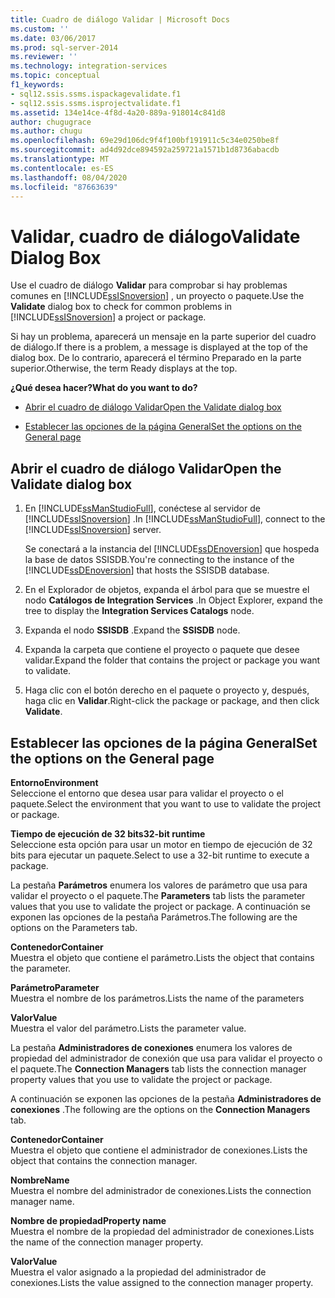 ```yaml
---
title: Cuadro de diálogo Validar | Microsoft Docs
ms.custom: ''
ms.date: 03/06/2017
ms.prod: sql-server-2014
ms.reviewer: ''
ms.technology: integration-services
ms.topic: conceptual
f1_keywords:
- sql12.ssis.ssms.ispackagevalidate.f1
- sql12.ssis.ssms.isprojectvalidate.f1
ms.assetid: 134e14ce-4f8d-4a20-889a-918014c841d8
author: chugugrace
ms.author: chugu
ms.openlocfilehash: 69e29d106dc9f4f100bf191911c5c34e0250be8f
ms.sourcegitcommit: ad4d92dce894592a259721a1571b1d8736abacdb
ms.translationtype: MT
ms.contentlocale: es-ES
ms.lasthandoff: 08/04/2020
ms.locfileid: "87663639"
---
```

# <a name="validate-dialog-box"></a><span data-ttu-id="27c94-102">Validar, cuadro de diálogo</span><span class="sxs-lookup"><span data-stu-id="27c94-102">Validate Dialog Box</span></span>
  <span data-ttu-id="27c94-103">Use el cuadro de diálogo **Validar** para comprobar si hay problemas comunes en [!INCLUDE[ssISnoversion](../../includes/ssisnoversion-md.md)] , un proyecto o paquete.</span><span class="sxs-lookup"><span data-stu-id="27c94-103">Use the **Validate** dialog box to check for common problems in [!INCLUDE[ssISnoversion](../../includes/ssisnoversion-md.md)] a project or package.</span></span>  
  
 <span data-ttu-id="27c94-104">Si hay un problema, aparecerá un mensaje en la parte superior del cuadro de diálogo.</span><span class="sxs-lookup"><span data-stu-id="27c94-104">If there is a problem, a message is displayed at the top of the dialog box.</span></span> <span data-ttu-id="27c94-105">De lo contrario, aparecerá el término Preparado en la parte superior.</span><span class="sxs-lookup"><span data-stu-id="27c94-105">Otherwise, the term Ready displays at the top.</span></span>  
  
 <span data-ttu-id="27c94-106">**¿Qué desea hacer?**</span><span class="sxs-lookup"><span data-stu-id="27c94-106">**What do you want to do?**</span></span>  
  
-   [<span data-ttu-id="27c94-107">Abrir el cuadro de diálogo Validar</span><span class="sxs-lookup"><span data-stu-id="27c94-107">Open the Validate dialog box</span></span>](#open_dialog)  
  
-   [<span data-ttu-id="27c94-108">Establecer las opciones de la página General</span><span class="sxs-lookup"><span data-stu-id="27c94-108">Set the options on the General page</span></span>](#general)  
  
##  <a name="open-the-validate-dialog-box"></a><a name="open_dialog"></a> <span data-ttu-id="27c94-109">Abrir el cuadro de diálogo Validar</span><span class="sxs-lookup"><span data-stu-id="27c94-109">Open the Validate dialog box</span></span>  
  
1.  <span data-ttu-id="27c94-110">En [!INCLUDE[ssManStudioFull](../../includes/ssmanstudiofull-md.md)], conéctese al servidor de [!INCLUDE[ssISnoversion](../../includes/ssisnoversion-md.md)] .</span><span class="sxs-lookup"><span data-stu-id="27c94-110">In [!INCLUDE[ssManStudioFull](../../includes/ssmanstudiofull-md.md)], connect to the [!INCLUDE[ssISnoversion](../../includes/ssisnoversion-md.md)] server.</span></span>  
  
     <span data-ttu-id="27c94-111">Se conectará a la instancia del [!INCLUDE[ssDEnoversion](../../includes/ssdenoversion-md.md)] que hospeda la base de datos SSISDB.</span><span class="sxs-lookup"><span data-stu-id="27c94-111">You're connecting to the instance of the [!INCLUDE[ssDEnoversion](../../includes/ssdenoversion-md.md)] that hosts the SSISDB database.</span></span>  
  
2.  <span data-ttu-id="27c94-112">En el Explorador de objetos, expanda el árbol para que se muestre el nodo **Catálogos de Integration Services** .</span><span class="sxs-lookup"><span data-stu-id="27c94-112">In Object Explorer, expand the tree to display the **Integration Services Catalogs** node.</span></span>  
  
3.  <span data-ttu-id="27c94-113">Expanda el nodo **SSISDB** .</span><span class="sxs-lookup"><span data-stu-id="27c94-113">Expand the **SSISDB** node.</span></span>  
  
4.  <span data-ttu-id="27c94-114">Expanda la carpeta que contiene el proyecto o paquete que desee validar.</span><span class="sxs-lookup"><span data-stu-id="27c94-114">Expand the folder that contains the project or package you want to validate.</span></span>  
  
5.  <span data-ttu-id="27c94-115">Haga clic con el botón derecho en el paquete o proyecto y, después, haga clic en **Validar**.</span><span class="sxs-lookup"><span data-stu-id="27c94-115">Right-click the package or package, and then click **Validate**.</span></span>  
  
##  <a name="set-the-options-on-the-general-page"></a><a name="general"></a> <span data-ttu-id="27c94-116">Establecer las opciones de la página General</span><span class="sxs-lookup"><span data-stu-id="27c94-116">Set the options on the General page</span></span>  
 <span data-ttu-id="27c94-117">**Entorno**</span><span class="sxs-lookup"><span data-stu-id="27c94-117">**Environment**</span></span>  
 <span data-ttu-id="27c94-118">Seleccione el entorno que desea usar para validar el proyecto o el paquete.</span><span class="sxs-lookup"><span data-stu-id="27c94-118">Select the environment that you want to use to validate the project or package.</span></span>  
  
 <span data-ttu-id="27c94-119">**Tiempo de ejecución de 32 bits**</span><span class="sxs-lookup"><span data-stu-id="27c94-119">**32-bit runtime**</span></span>  
 <span data-ttu-id="27c94-120">Seleccione esta opción para usar un motor en tiempo de ejecución de 32 bits para ejecutar un paquete.</span><span class="sxs-lookup"><span data-stu-id="27c94-120">Select to use a 32-bit runtime to execute a package.</span></span>  
  
 <span data-ttu-id="27c94-121">La pestaña **Parámetros** enumera los valores de parámetro que usa para validar el proyecto o el paquete.</span><span class="sxs-lookup"><span data-stu-id="27c94-121">The **Parameters** tab lists the parameter values that you use to validate the project or package.</span></span> <span data-ttu-id="27c94-122">A continuación se exponen las opciones de la pestaña Parámetros.</span><span class="sxs-lookup"><span data-stu-id="27c94-122">The following are the options on the Parameters tab.</span></span>  
  
 <span data-ttu-id="27c94-123">**Contenedor**</span><span class="sxs-lookup"><span data-stu-id="27c94-123">**Container**</span></span>  
 <span data-ttu-id="27c94-124">Muestra el objeto que contiene el parámetro.</span><span class="sxs-lookup"><span data-stu-id="27c94-124">Lists the object that contains the parameter.</span></span>  
  
 <span data-ttu-id="27c94-125">**Parámetro**</span><span class="sxs-lookup"><span data-stu-id="27c94-125">**Parameter**</span></span>  
 <span data-ttu-id="27c94-126">Muestra el nombre de los parámetros.</span><span class="sxs-lookup"><span data-stu-id="27c94-126">Lists the name of the parameters</span></span>  
  
 <span data-ttu-id="27c94-127">**Valor**</span><span class="sxs-lookup"><span data-stu-id="27c94-127">**Value**</span></span>  
 <span data-ttu-id="27c94-128">Muestra el valor del parámetro.</span><span class="sxs-lookup"><span data-stu-id="27c94-128">Lists the parameter value.</span></span>  
  
 <span data-ttu-id="27c94-129">La pestaña **Administradores de conexiones** enumera los valores de propiedad del administrador de conexión que usa para validar el proyecto o el paquete.</span><span class="sxs-lookup"><span data-stu-id="27c94-129">The **Connection Managers** tab lists the connection manager property values that you use to validate the project or package.</span></span>  
  
 <span data-ttu-id="27c94-130">A continuación se exponen las opciones de la pestaña **Administradores de conexiones** .</span><span class="sxs-lookup"><span data-stu-id="27c94-130">The following are the options on the **Connection Managers** tab.</span></span>  
  
 <span data-ttu-id="27c94-131">**Contenedor**</span><span class="sxs-lookup"><span data-stu-id="27c94-131">**Container**</span></span>  
 <span data-ttu-id="27c94-132">Muestra el objeto que contiene el administrador de conexiones.</span><span class="sxs-lookup"><span data-stu-id="27c94-132">Lists the object that contains the connection manager.</span></span>  
  
 <span data-ttu-id="27c94-133">**Nombre**</span><span class="sxs-lookup"><span data-stu-id="27c94-133">**Name**</span></span>  
 <span data-ttu-id="27c94-134">Muestra el nombre del administrador de conexiones.</span><span class="sxs-lookup"><span data-stu-id="27c94-134">Lists the connection manager name.</span></span>  
  
 <span data-ttu-id="27c94-135">**Nombre de propiedad**</span><span class="sxs-lookup"><span data-stu-id="27c94-135">**Property name**</span></span>  
 <span data-ttu-id="27c94-136">Muestra el nombre de la propiedad del administrador de conexiones.</span><span class="sxs-lookup"><span data-stu-id="27c94-136">Lists the name of the connection manager property.</span></span>  
  
 <span data-ttu-id="27c94-137">**Valor**</span><span class="sxs-lookup"><span data-stu-id="27c94-137">**Value**</span></span>  
 <span data-ttu-id="27c94-138">Muestra el valor asignado a la propiedad del administrador de conexiones.</span><span class="sxs-lookup"><span data-stu-id="27c94-138">Lists the value assigned to the connection manager property.</span></span>  
  
  
